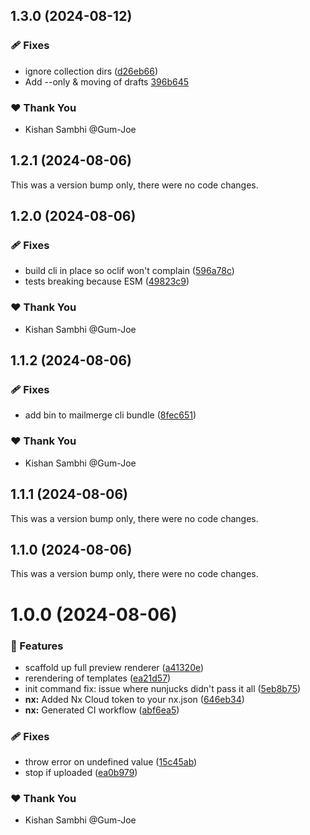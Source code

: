 ## 1.3.0 (2024-08-12)

### 🩹 Fixes

-   ignore collection dirs ([d26eb66](https://github.com/icdocsoc/docsoc-tools/commit/d26eb66))
-   Add --only & moving of drafts [396b645](https://github.com/icdocsoc/docsoc-tools/commit/396b645)

### ❤️ Thank You

-   Kishan Sambhi @Gum-Joe

## 1.2.1 (2024-08-06)

This was a version bump only, there were no code changes.

## 1.2.0 (2024-08-06)

### 🩹 Fixes

-   build cli in place so oclif won't complain ([596a78c](https://github.com/icdocsoc/docsoc-tools/commit/596a78c))
-   tests breaking because ESM ([49823c9](https://github.com/icdocsoc/docsoc-tools/commit/49823c9))

### ❤️ Thank You

-   Kishan Sambhi @Gum-Joe

## 1.1.2 (2024-08-06)

### 🩹 Fixes

-   add bin to mailmerge cli bundle ([8fec651](https://github.com/icdocsoc/docsoc-tools/commit/8fec651))

### ❤️ Thank You

-   Kishan Sambhi @Gum-Joe

## 1.1.1 (2024-08-06)

This was a version bump only, there were no code changes.

## 1.1.0 (2024-08-06)

This was a version bump only, there were no code changes.

# 1.0.0 (2024-08-06)

### 🚀 Features

-   scaffold up full preview renderer ([a41320e](https://github.com/icdocsoc/docsoc-tools/commit/a41320e))
-   rerendering of templates ([ea21d57](https://github.com/icdocsoc/docsoc-tools/commit/ea21d57))
-   init command fix: issue where nunjucks didn't pass it all ([5eb8b75](https://github.com/icdocsoc/docsoc-tools/commit/5eb8b75))
-   **nx:** Added Nx Cloud token to your nx.json ([646eb34](https://github.com/icdocsoc/docsoc-tools/commit/646eb34))
-   **nx:** Generated CI workflow ([abf6ea5](https://github.com/icdocsoc/docsoc-tools/commit/abf6ea5))

### 🩹 Fixes

-   throw error on undefined value ([15c45ab](https://github.com/icdocsoc/docsoc-tools/commit/15c45ab))
-   stop if uploaded ([ea0b979](https://github.com/icdocsoc/docsoc-tools/commit/ea0b979))

### ❤️ Thank You

-   Kishan Sambhi @Gum-Joe
